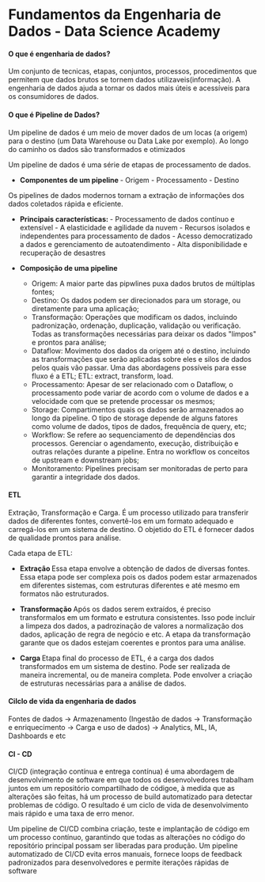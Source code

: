 #  Fundamentos da Engenharia de Dados -  Data Science Academy

#### O que é engenharia de dados?
Um conjunto de tecnicas, etapas, conjuntos, processos, procedimentos que permitem que dados brutos se tornem dados utilizaveis(informação).
A engenharia de dados ajuda a tornar os dados mais úteis e acessíveis para os consumidores de dados.

#### O que é Pipeline de Dados?
Um pipeline de dados é um meio de mover dados de um locas (a origem) para o destino (um Data Warehouse ou Data Lake por exemplo).
Ao longo do caminho os dados são transformados e otimizados

Um pipeline de dados é uma série de etapas de processamento de dados.

- <b > Componentes de um pipeline </b>
      - Origem
      - Processamento 
      - Destino
  
Os pipelines de dados modernos tornam a extração de informações dos dados coletados rápida e eficiente.

- <b> Principais características: </b>
      - Processamento de dados contínuo e extensível
      - A elasticidade e agilidade da nuvem
      - Recursos isolados  e independentes para processamento de dados
      - Acesso democratizado a dados e gerenciamento de autoatendimento
      - Alta disponibilidade e recuperação de desastres
  
- <b> Composição de uma pipeline </b>
    - Origem: A maior parte das pipwlines puxa dados brutos de múltiplas fontes;
    - Destino: Os dados podem ser direcionados para um storage, ou diretamente para uma aplicação;
    - Transformação: Operações que modificam os dados, incluindo padronização, ordenação, duplicação, validação ou verificação. Todas as transformações necessárias para deixar os dados "limpos" e prontos para análise;
    - Dataflow: Movimento dos dados da origem até o destino, incluindo as transformações que serão aplicadas sobre eles e silos de dados pelos quais vão passar. Uma das abordagens possíveis para esse fluxo é a ETL;
              ETL: extract, transform, load.
    - Processamento: Apesar de ser relacionado com o Dataflow, o processamento pode variar de acordo com o volume de dados e a velocidade com que se pretende processar os mesmos;
    - Storage: Compartimentos quais os dados serão armazenados ao longo da pipeline. O tipo de storage depende de alguns fatores como volume de dados, tipos de dados, frequência de query, etc;
    - Workflow: Se refere ao sequenciamento de dependências dos processos. Gerenciar o agendamento, execução, distribuição e outras relações durante a pipeline. Entra no workflow os conceitos de upstream e downstream jobs;
    - Monitoramento: Pipelines precisam ser monitoradas de perto para garantir a integridade dos dados.


#### ETL 
Extração, Transformação e Carga. 
É um processo utilizado para transferir dados de diferentes fontes, convertê-los em um formato adequado e carregá-los em um sistema de destino. O objetido do ETL é fornecer dados de qualidade prontos para análise.

Cada etapa de ETL:

- <b> Extração </b>
Essa etapa envolve a obtenção de dados de diversas fontes. Essa etapa pode ser complexa pois os dados podem estar armazenados em diferentes sistemas, com estruturas diferentes e até mesmo em formatos não estruturados.

- <b> Transformação </b>
Após os dados serem extraídos, é preciso transformalos em um formato e estrutura consistentes. Isso pode incluir a limpeza dos dados,  a padrozinação de valores a normalização dos dados, aplicação de regra de negócio e etc. A etapa da transformação garante que os dados estejam coerentes e prontos para uma análise.

- <b> Carga </b>
Etapa final do processo de ETL, é a carga dos dados transformados em um sistema de destino. Pode ser realizada de maneira incremental, ou de maneira completa. Pode envolver a criação de estruturas necessárias para a análise de dados.

#### Cilclo de vida da engenharia de dados

Fontes de dados -> Armazenamento (Ingestão de dados -> Transformação e enriquecimento -> Carga e uso de dados) -> Analytics, ML, IA, Dashboards e etc

#### CI - CD
 CI/CD (integração contínua e entrega contínua) é uma abordagem de desenvolvimento de  software  em  que  todos  os  desenvolvedores  trabalham  juntos  em  um  repositório compartilhado de códigoe, à medida que as alterações são feitas, há um processo de build automatizado  para  detectar  problemas  de  código.  O  resultado  é  um  ciclo  de  vida  de desenvolvimento mais rápido e uma taxa de erro menor.

Um pipeline de CI/CD combina criação, teste e implantação de código em um processo contínuo,  garantindo  que  todas  as  alterações  no  código  do repositório principal  possam  ser liberadas para produção. Um pipeline automatizado de CI/CD evita erros manuais, fornece loops de feedback padronizados para desenvolvedores e permite iterações rápidas de software